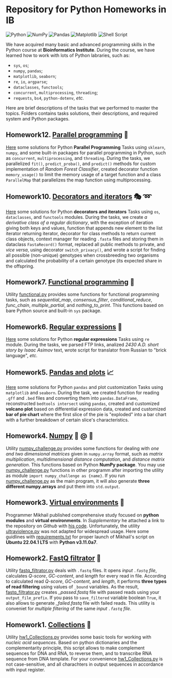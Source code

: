 # Repository for Python Homeworks in IB
![Python](https://img.shields.io/badge/python-3670A0?style=for-the-badge&logo=python&logoColor=ffdd54) ![NumPy](https://img.shields.io/badge/numpy-%23013243.svg?style=for-the-badge&logo=numpy&logoColor=white) ![Pandas](https://img.shields.io/badge/pandas-%23150458.svg?style=for-the-badge&logo=pandas&logoColor=white) ![Matplotlib](https://img.shields.io/badge/Matplotlib-%23ffffff.svg?style=for-the-badge&logo=Matplotlib&logoColor=black) ![Shell Script](https://img.shields.io/badge/shell_script-%23121011.svg?style=for-the-badge&logo=gnu-bash&logoColor=white)

We have acquired many basic and advanced programming skills in the Python course at **Bioinformatics Institute**. During the course, we have learned how to work with lots of Python labraries, such as:

- `sys`, `os`;
- `numpy`, `pandas`;
- `matplotlib`, `seaborn`;
- `re`, `io`, `argparse`;
- `dataclasses`, `functools`;
- `concurrent`, `multiprocessing`, `threading`;
- `requests`, `bs4`, `python-dotenv`, *etc.*

Here are brief descriptions of the tasks that we performed to master the topics. Folders contains tasks solutions, their descriptions, and required system and Python packages.

## Homework12. [Parallel programming](hw12_parallel_prog) 🚥

[Here](hw12_parallel_prog) some solutions for Python **Parallel Programming** Tasks using `sklearn`, `numpy`, and some built-in packages for parallel programming in Python, such as `concurrent`, `multiprocessing`, and `threading`. During the tasks, we parallelized `fit()`, `predict_proba()`, and `predict()` methods for custom implementation of *Random Forest Classifier*, created decorator function `memory_usage()` to limit the memory usage of a target function and a class `ParallelMap` that parallelizes the map function using multiprocessing.

## Homework10. [Decorators and iterators](hw10_iter_decor) :performing_arts: :loop:

[Here](hw10_iter_decor) some solutions for Python **decorators and iterators** Tasks using `os`, `dataclasses`, and `functools` modules. During the tasks, we create *a derivative class of a regular dictionary*, with the exception of iteration giving both keys and values, function that appends new element to the list iterator returning iterator, decorator for class methods to return current class objects, context manager for reading `.fasta` files and storing them in dataclass `FastaRecord()` format, replaced all public methods to private, and *vice versa*, using decorator `switch_privacy()`, and wrote a script for finding all possible (non-unique) genotypes when crossbreeding two organisms and calculated the probability of a certain genotype (its expected share in the offspring.

## Homework7. [Functional programming](hw7_func_programming) 🔀

Utility [functional.py](hw7_func_programming/functional.py) provides some functions for functional programming tasks, such as *sequential_map*, *consensus_filter*, 
*conditional_reduce*, *func_chain*, *multiple_partial*, and *nothing_to_print*. This functions based on bare Python source and built-in `sys` package.

## Homework6. [Regular expressions](hw6_regexp) :paperclip:

[Here](hw6_regexp) some solutions for Python **regular expressions** Tasks using `re` module. During the tasks, we parsed FTP links, analized *2430 A.D. short story by Isaac Asimov* text, wrote script for translator from Russian to "brick language", *etc.*

## Homework5. [Pandas and plots](hw5_pandas_and_plots) 📈

[Here](hw5_pandas_and_plots) some solutions for Python `pandas` and plot customization Tasks using `matplotlib` and `seaborn`. During the task, we created function for reading `.gff` and `.bed` files and converting them into `pandas.DataFrame`, reconstructed `bedtools intersect` using `pandas`, created and customized **volcano plot** based on differential expression data, created and customized **bar of pie chart** where the first slice of the pie is "exploded" into a bar chart with a further breakdown of certain slice's characteristics.

## Homework4. [Numpy](hw4_numpy) 🔢 @ 🔡

Utility [numpy_challenge.py](hw4_numpy/numpy_challenge.py) provides some functions for dealing with *one and two dimensional matrices* given in `numpy.array` format, 
such as *matrix multiplication*, *multidimensional distance computation*, and *distance matrix generation*. This functions based on Python **NumPy package**. 
You may use [numpy_challenge.py](hw4_numpy/numpy_challenge.py) functions in other programm after importing the utility as module `import numpy_challenge as {name}`. 
If you run [numpy_challenge.py](hw4_numpy/numpy_challenge.py) as the main program, it will also generate **three different numpy.arrays** and put them into `std.output`. 

## Homework3. [Virtual environments](hw3_venv) 🔧

Programmer Mikhail published comprehensive study focused on **python modules** and **virtual environments**. In *Supplementary* he attached a link 
to the repository on *Github* with [his code](https://github.com/krglkvrmn/Virtual_environment_research). Unfortunately, the utility [ultraviolence.py](hw3_venv/ultraviolence.py) was not adapted for widespread usage. Here some guidlines with [requirements.txt](hw3_venv/requirements.txt) for proper launch of Mikhail's script on **Ubuntu 22.04.1 LTS** with **Python v3.11.0a7**. 

## Homework2. [FastQ filtrator](hw2_fastq_filtrator) 🛂

Utility [fastq_filtrator.py](hw2_fastq_filtrator/fastq_filtrator.py) deals with `.fastq` files. It opens *input `.fastq` file*, calculates *Q-score*, *GC-content*, and *length* 
for every read in file. According to calculated read *Q-score*, *GC-content*, and *length*, it performs **three types of read filtering** using values of ```_bound``` variables. As the result, [fastq_filtrator.py](hw2_fastq_filtrator/fastq_filtrator.py) creates *_passed.fastq* file with passed reads using your ```output_file_prefix```. If you pass to ```save_filtered``` variable boolean ```True```, it also allows to generate *_failed.fastq* file with failed reads. This utility is conveniet for *multiple filtering* of the same *input `.fastq` file*.

## Homework1. [Collections](hw1_collections) 🐳

Utility [hw1_Collections.py](hw1_collections/hw1_Collections.py) provides some basic tools for working with *nucleic acid sequences*. Based on python dictionaries and the complementarity principle, 
this script allows to make complement sequences for DNA and RNA, to reverse them, and to transcribe RNA sequence from DNA template. 
For your convenience [hw1_Collections.py](hw1_collections/hw1_Collections.py) is not case-sensitive, and all charachters in output sequences in accordance with input register.
